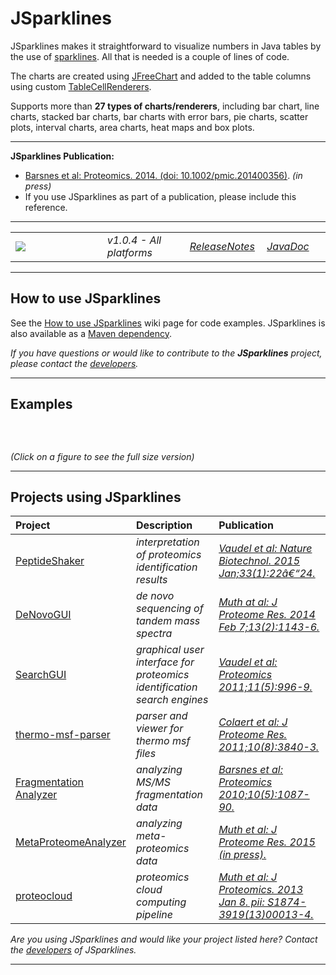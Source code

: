 # JSparklines

JSparklines makes it straightforward to visualize numbers in Java tables by the use of [sparklines](http://en.wikipedia.org/wiki/Sparklines). All that is needed is a couple of lines of code.

The charts are created using [JFreeChart](http://www.jfree.org/jfreechart) and added to the table columns using custom [TableCellRenderers](http://download.oracle.com/javase/tutorial/uiswing/components/table.html#renderer).

Supports more than **27 types of charts/renderers**, including bar chart, line charts, stacked bar charts, bar charts with error bars, pie charts, scatter plots, interval charts, area charts, heat maps and box plots.


---


**JSparklines Publication:**
  * [Barsnes et al: Proteomics. 2014. (doi: 10.1002/pmic.201400356)](http://www.ncbi.nlm.nih.gov/pubmed/25422159). _(in press)_
  * If you use JSparklines as part of a publication, please include this reference.


---


<table border='0'>
<blockquote><tr>
<blockquote><td width='220'><a href='http://genesis.ugent.be/maven2/no/uib/jsparklines/1.0.4/jsparklines-1.0.4.zip'><img src='http://jsparklines.googlecode.com/svn/wiki/images/download_button.png' /></a></td>
<td width='150'><i>v1.0.4 - All platforms</i></td>
<td width='110'><i><a href='http://code.google.com/p/jsparklines/wiki/ReleaseNotes'>ReleaseNotes</a></i></td>
<td width='100'><i><a href='http://genesis.ugent.be/maven2/no/uib/jsparklines/javadoc/'>JavaDoc</a></i></td>
</blockquote></tr>
</table></blockquote>


---


## How to use JSparklines ##

See the [How to use JSparklines](HowToUseJSparklines.md) wiki page for code examples. JSparklines is also available as a [Maven dependency](http://code.google.com/p/jsparklines/wiki/HowToUseJSparklines#Maven_Dependency).

_If you have questions or would like to contribute to the **JSparklines** project, please contact the [developers](http://code.google.com/p/jsparklines/people/list)._


---


## Examples ##

![![](http://jsparklines.googlecode.com/svn/wiki/images/JSparklinesSample_small.png)](http://jsparklines.googlecode.com/svn/wiki/images/JSparklinesSample.png)

![![](http://jsparklines.googlecode.com/svn/wiki/images/JSparklinesDemo2_small.png)](http://jsparklines.googlecode.com/svn/wiki/images/JSparklinesDemo2.png)
![![](http://jsparklines.googlecode.com/svn/wiki/images/heatmap_demo_1_small.png)](http://jsparklines.googlecode.com/svn/wiki/images/heatmap_demo_1.png)

_(Click on a figure to see the full size version)_


---


## Projects using JSparklines ##

| **Project** | **Description** | **Publication** |
|:------------|:----------------|:----------------|
| [PeptideShaker](http://peptide-shaker.googlecode.com) | _interpretation of proteomics identification results_|_[Vaudel et al: Nature Biotechnol. 2015 Jan;33(1):22â€“24.](http://www.nature.com/nbt/journal/v33/n1/full/nbt.3109.html)_|
| [DeNovoGUI](http://denovogui.googlecode.com) | _de novo sequencing of tandem mass spectra_|_[Muth at al: J Proteome Res. 2014 Feb 7;13(2):1143-6.](http://www.ncbi.nlm.nih.gov/pubmed/24295440)_|
| [SearchGUI](http://searchgui.googlecode.com) | _graphical user interface for proteomics identification search engines_|_[Vaudel et al: Proteomics 2011;11(5):996-9.](http://www.ncbi.nlm.nih.gov/pubmed/21337703)_|
| [thermo-msf-parser](http://thermo-msf-parser.googlecode.com) | _parser and viewer for thermo msf files_|_[Colaert et al: J Proteome Res. 2011;10(8):3840-3.](http://www.ncbi.nlm.nih.gov/pubmed/21714566)_|
| [Fragmentation Analyzer](http://fragmentation-analyzer.googlecode.com) | _analyzing MS/MS fragmentation data_|_[Barsnes et al: Proteomics 2010;10(5):1087-90.](http://www.ncbi.nlm.nih.gov/pubmed/20049869)_|
| [MetaProteomeAnalyzer](http://code.google.com/p/meta-proteome-analyzer) | _analyzing meta-proteomics data_|_[Muth et al: J Proteome Res. 2015 (in press).](http://www.ncbi.nlm.nih.gov/pubmed/25660940)_|
| [proteocloud](http://code.google.com/p/proteocloud) | _proteomics cloud computing pipeline_|_[Muth et al: J Proteomics. 2013 Jan 8. pii: S1874-3919(13)00013-4.](http://www.ncbi.nlm.nih.gov/pubmed/23305951)_|

_Are you using JSparklines and would like your project listed here? Contact the [developers](http://code.google.com/p/jsparklines/people/list) of JSparklines._


---
